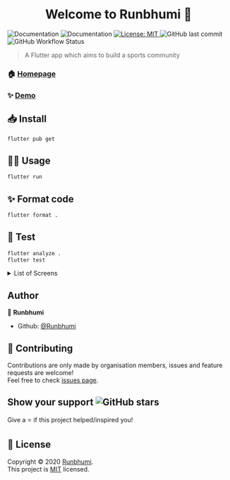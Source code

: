 <h1 align="center">Welcome to Runbhumi 👋</h1>
<p>
  <!-- <a href="https://flutter.dev/docs/get-started/install" target="_blank">
    <img alt="Documentation" src="https://img.shields.io/badge/documentation-yes-brightgreen.svg" />
  </a> -->
  <img alt="Documentation" src="https://img.shields.io/badge/-Flutter-blue?&logo=flutter" />
  <img alt="Documentation" src="https://img.shields.io/badge/-Firebase-blue?&logo=firebase" />
  <a href="https://github.com/Runbhumi/Runbhumi/blob/master/LICENSE" target="_blank">
    <img alt="License: MIT" src="https://img.shields.io/badge/License-MIT-yellow.svg" />
  </a>
  <img alt="GitHub last commit" src="https://img.shields.io/github/last-commit/Runbhumi/Runbhumi">
    <img alt="GitHub Workflow Status" src="https://img.shields.io/github/workflow/status/Runbhumi/Runbhumi/Flutter%20CI?logo=dart&logoColor=lightblue">
</p>

> A Flutter app which aims to build a sports community

### 🏠 [Homepage](https://runbhumi.github.io/our-team/)

### ✨ [Demo](https://xd.adobe.com/view/94f928d5-ae2f-4def-8fc8-0b3d7db66514-c1aa/)

## 📥 Install

```sh
flutter pub get
```

## 👷‍♂️ Usage

```sh
flutter run
```

## ✨ Format code

```sh
flutter format .
```

## 🧪 Test

```sh
flutter analyze .
flutter test
```

<details><summary>List of Screens</summary>
  
  - [ ] Splash Screen
  - [ ] Pre-Authorization Screen
  - [ ] Login Screen
  - [ ] SignUp Screen
  - [ ] Forgot Password Screen
  - [ ] Home Screen
  - [ ] Networks Screen
  - [ ] Add Event Screen
  - [ ] Notification Screen
  - [ ] Profile Screen
  - [ ] Chat Screen
  - [ ] Schedule Screen
  
</details>


## Author

🏢 **Runbhumi**

- Github: [@Runbhumi](https://github.com/Runbhumi)

## 🤝 Contributing

Contributions are only made by organisation members, issues and feature requests are welcome!<br />Feel free to check [issues page](https://github.com/Runbhumi/Runbhumi/issues).

## Show your support <img alt="GitHub stars" src="https://img.shields.io/github/stars/Runbhumi/Runbhumi?style=social">

Give a ⭐️ if this project helped/inspired you!

## 📝 License

Copyright © 2020 [Runbhumi](https://github.com/Runbhumi).<br />
This project is [MIT](https://github.com/Runbhumi/Runbhumi/blob/master/LICENSE) licensed.
